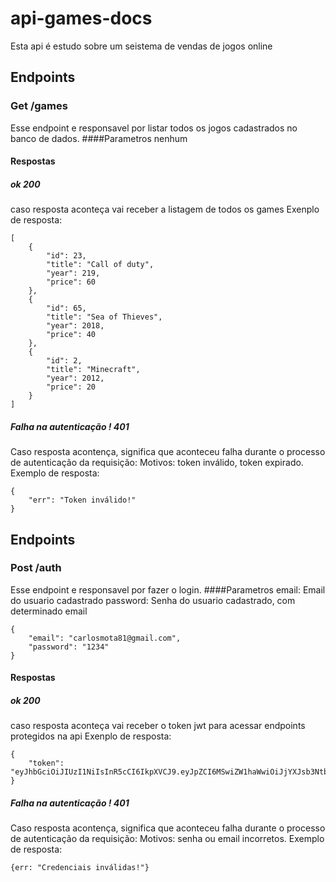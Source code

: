 # api-games-docs
Esta api é estudo sobre um seistema de vendas de jogos online

## Endpoints

### Get /games
Esse endpoint e responsavel por listar todos os jogos cadastrados no banco de dados.
####Parametros
nenhum
#### Respostas
##### ok 200
caso resposta aconteça vai receber a listagem de todos os games
Exenplo de resposta:
```
[
    {
        "id": 23,
        "title": "Call of duty",
        "year": 219,
        "price": 60
    },
    {
        "id": 65,
        "title": "Sea of Thieves",
        "year": 2018,
        "price": 40
    },
    {
        "id": 2,
        "title": "Minecraft",
        "year": 2012,
        "price": 20
    }
]
```
##### Falha na autenticação ! 401
Caso resposta acontença, significa que aconteceu falha durante o processo de autenticação da requisição: Motivos: token inválido, token expirado.
Exemplo de resposta:
```
{
    "err": "Token inválido!"
}
```



## Endpoints

### Post /auth
Esse endpoint e responsavel por fazer o login.
####Parametros
email: Email do usuario cadastrado
password: Senha do usuario cadastrado, com determinado email
```
{
    "email": "carlosmota81@gmail.com",
    "password": "1234"
}
```
#### Respostas
##### ok 200
caso resposta aconteça vai receber o token jwt para acessar endpoints protegidos na api
Exenplo de resposta:
```
{
    "token": "eyJhbGciOiJIUzI1NiIsInR5cCI6IkpXVCJ9.eyJpZCI6MSwiZW1haWwiOiJjYXJsb3Ntb3RhODFAZ21haWwuY29tIiwiaWF0IjoxNjczNTM2OTg2LCJleHAiOjE2NzM3MDk3ODZ9.e11JOSReA4O7XoIrtbFnWg5qUBsugQ66VEecyWHg8go"
}
```
##### Falha na autenticação ! 401
Caso resposta acontença, significa que aconteceu falha durante o processo de autenticação da requisição: Motivos: senha ou email incorretos.
Exemplo de resposta:
```
{err: "Credenciais inválidas!"}
```
